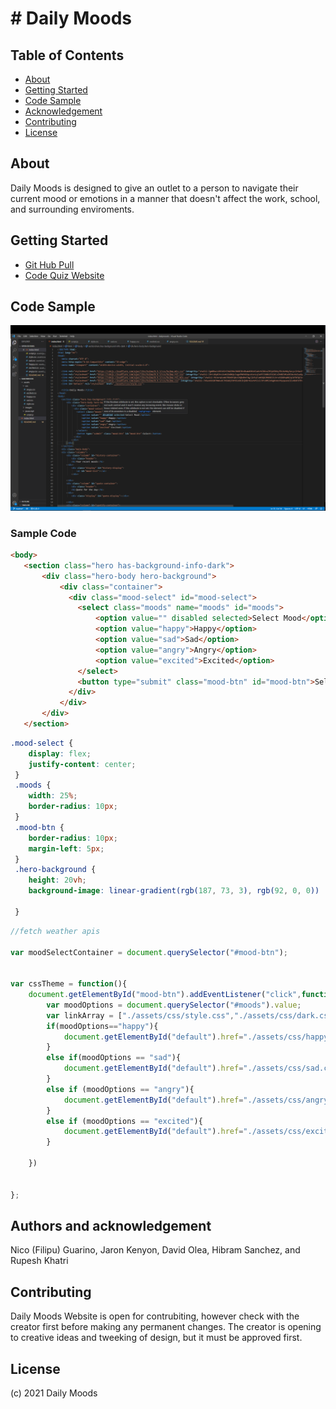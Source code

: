 # # Daily Moods

## Table of Contents

- [About](#about)
- [Getting Started](#getting-started)
- [Code Sample](#code-sample)
- [Acknowledgement](#acknowledgement)
- [Contributing](#contributing)
- [License](#license)

## About <a name = "about"></a>

Daily Moods is designed to give an outlet to a person to navigate their current mood or emotions in a manner that doesn't affect the work, school, and surrounding enviroments.

## Getting Started <a name = "getting-started"></a>

* [Git Hub Pull](https://github.com/nicoguarino/dailymoods.git)
* [Code Quiz Website](https://nicoguarino.github.io/dailymoods/)

## Code Sample <a name = "code-sample"></a>

![Sample Code](https://github.com/nicoguarino/dailymoods/blob/main/assets/images/sample_code.png?raw=true "Sample Code")

### Sample Code
```HTML Sample
<body>
   <section class="hero has-background-info-dark">
       <div class="hero-body hero-background">
           <div class="container">
             <div class="mood-select" id="mood-select">
               <select class="moods" name="moods" id="moods">
                   <option value="" disabled selected>Select Mood</option>
                   <option value="happy">Happy</option>
                   <option value="sad">Sad</option>
                   <option value="angry">Angry</option>
                   <option value="excited">Excited</option>
               </select>
               <button type="submit" class="mood-btn" id="mood-btn">Select</button>
             </div>
           </div>
       </div>
   </section>
```

```CSS Sample
.mood-select {
    display: flex;
    justify-content: center;
 }
 .moods {
    width: 25%;
    border-radius: 10px;
 }
 .mood-btn {
    border-radius: 10px;
    margin-left: 5px;
 }
 .hero-background {
    height: 20vh;
    background-image: linear-gradient(rgb(187, 73, 3), rgb(92, 0, 0))

 }

```
```JavaScript Sample
//fetch weather apis

var moodSelectContainer = document.querySelector("#mood-btn");


var cssTheme = function(){
    document.getElementById("mood-btn").addEventListener("click",function(){
        var moodOptions = document.querySelector("#moods").value;
        var linkArray = ["./assets/css/style.css","./assets/css/dark.css"]
        if(moodOptions=="happy"){
            document.getElementById("default").href="./assets/css/happy.css"
        }
        else if(moodOptions == "sad"){
            document.getElementById("default").href="./assets/css/sad.css"
        }
        else if (moodOptions == "angry"){
            document.getElementById("default").href="./assets/css/angry.css"
        }
        else if (moodOptions == "excited"){
            document.getElementById("default").href="./assets/css/excited.css"
        }

    })

    
};
```

## Authors and acknowledgement <a name = "acknowledgement"></a>

Nico (Filipu) Guarino, Jaron Kenyon, David Olea, Hibram Sanchez, and Rupesh Khatri


## Contributing <a name = "contributing"></a>

Daily Moods Website is open for contrubiting, however check with the creator first before making any permanent changes. The creator is opening to creative ideas and tweeking of design, but it must be approved first.

## License <a name = "license">

(c) 2021 Daily Moods

